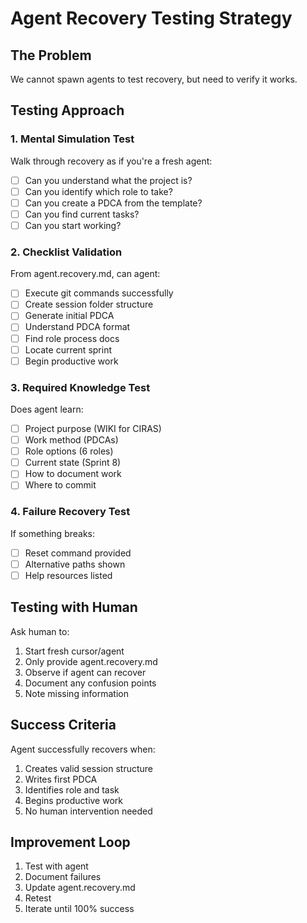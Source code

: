 # Agent Recovery Testing Strategy

## The Problem
We cannot spawn agents to test recovery, but need to verify it works.

## Testing Approach

### 1. Mental Simulation Test
Walk through recovery as if you're a fresh agent:
- [ ] Can you understand what the project is?
- [ ] Can you identify which role to take?
- [ ] Can you create a PDCA from the template?
- [ ] Can you find current tasks?
- [ ] Can you start working?

### 2. Checklist Validation
From agent.recovery.md, can agent:
- [ ] Execute git commands successfully
- [ ] Create session folder structure
- [ ] Generate initial PDCA
- [ ] Understand PDCA format
- [ ] Find role process docs
- [ ] Locate current sprint
- [ ] Begin productive work

### 3. Required Knowledge Test
Does agent learn:
- [ ] Project purpose (WIKI for CIRAS)
- [ ] Work method (PDCAs)
- [ ] Role options (6 roles)
- [ ] Current state (Sprint 8)
- [ ] How to document work
- [ ] Where to commit

### 4. Failure Recovery Test
If something breaks:
- [ ] Reset command provided
- [ ] Alternative paths shown
- [ ] Help resources listed

## Testing with Human

Ask human to:
1. Start fresh cursor/agent
2. Only provide agent.recovery.md
3. Observe if agent can recover
4. Document any confusion points
5. Note missing information

## Success Criteria

Agent successfully recovers when:
1. Creates valid session structure
2. Writes first PDCA
3. Identifies role and task
4. Begins productive work
5. No human intervention needed

## Improvement Loop

1. Test with agent
2. Document failures
3. Update agent.recovery.md
4. Retest
5. Iterate until 100% success